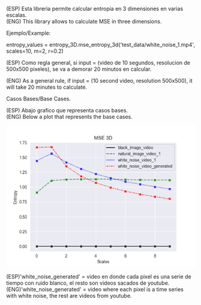 (ESP) Esta libreria permite calcular entropia en 3 dimensiones en varias escalas.<br>
(ENG) This library allows to calculate MSE in three dimensions.<br>

Ejemplo/Example: <br>

entropy_values = entropy_3D.mse_entropy_3d('test_data/white_noise_1.mp4', scales=10, m=2, r=0.2)<br>

(ESP) Como regla general, si input = (video de 10 segundos, resolucion de 500x500 pixeles),
se va a demorar 20 minutos en calcular.<br>

(ENG) As a general rule, if input = (10 second video, resolution 500x500), it will take 20 minutes
to calculate.<br>

Casos Bases/Base Cases.<br>

(ESP) Abajo grafico que representa casos bases.<br>
(ENG) Below a plot that represents the base cases.<br>

![alt text](https://github.com/bcerdam/MSE_3D/blob/main/test_data/entropy_3D_FINAL.png?raw=true)

(ESP)'white_noise_generated' = video en donde cada pixel es una serie de tiempo con ruido blanco, 
el resto son videos sacados de youtube.<br>
(ENG)'white_noise_generated' = video where each pixel is a time series with white noise, the rest
are videos from youtube.<br>

